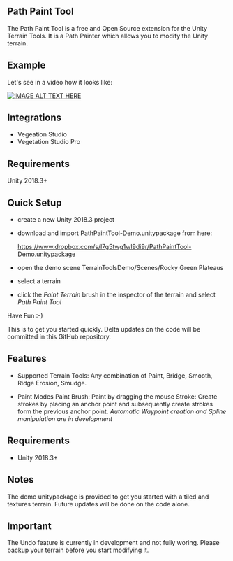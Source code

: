 ## **Path Paint Tool**

The Path Paint Tool is a free and Open Source extension for the Unity Terrain Tools. It is a Path Painter which allows you to modify the Unity terrain.


## Example

Let's see in a video how it looks like:

[![IMAGE ALT TEXT HERE](https://img.youtube.com/vi/K_XxgpzNZxc/0.jpg)](https://www.youtube.com/watch?v=K_XxgpzNZxc)

## Integrations

 - Vegeation Studio 
 - Vegetation Studio Pro 
## Requirements

Unity 2018.3+

## Quick Setup

* create a new Unity 2018.3 project
* download and import PathPaintTool-Demo.unitypackage from here:

   https://www.dropbox.com/s/l7g5twg1wl9di9r/PathPaintTool-Demo.unitypackage
   
* open the demo scene TerrainToolsDemo/Scenes/Rocky Green Plateaus
* select a terrain
* click the *Paint Terrain* brush in the inspector of the terrain and select *Path Paint Tool*

Have Fun :-)

This is to get you started quickly. Delta updates on the code will be committed in this GitHub repository.

## Features
- Supported  Terrain Tools:
Any combination of Paint, Bridge, Smooth, Ridge Erosion, Smudge.

 - Paint Modes
   Paint Brush: Paint by dragging the mouse
   Stroke: Create strokes by placing an anchor point and subsequently create strokes form the previous anchor point.
   *Automatic Waypoint creation and Spline manipulation are in development*

## Requirements

 - Unity 2018.3+

## Notes

The demo unitypackage is provided to get you started with a tiled and textures terrain. Future updates will be done on the code alone.

## Important

The Undo feature is currently in development and not fully woring. Please backup your terrain before you start modifying it.


